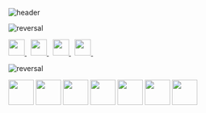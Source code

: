 ![header](https://capsule-render.vercel.app/api?type=waving&color=gradient&height=350&section=header&text=Hi%20there!-nl-&desc=I%20am%20Jelena.%20Thank%20You%20for%20visiting%20my%20profile%20today!!!&descSize=30&descAlignY=50&fontSize=80&fontColor=195e83&animation=fadeIn)

![reversal](https://capsule-render.vercel.app/api?type=rect&text=Area%20is%20still%20under%20construction,%20though,&fontAlign=40&fontSize=30&desc=Let's%20Connect:&descAlign=17&descAlignY=80&theme=cobalt)

<p align="left">
   <a href="https://www.linkedin.com/in/jelena-cekmeniova-a23331aa/" rel="nofollow noreferrer">
    <img height="32" width="32" src="https://cdn.simpleicons.org/linkedin" />
   </a> &nbsp;
  <a href="https://public.tableau.com/app/profile/jelena.cekmeniova/vizzes" rel="nofollow noreferrer">
    <img height="32" width="32" src="https://cdn.simpleicons.org/tableau" />
   </a> &nbsp;
  <a href="https://www.datacamp.com/portfolio/JelenaCekmeniova" rel="nofollow noreferrer">
    <img height="32" width="32" src="https://cdn.simpleicons.org/datacamp" />
   </a> &nbsp;
  <a href="mailto:jolkin2010@gmail.com?">
    <img height="32" width="32" src="https://cdn.simpleicons.org/gmail" />
   </a> &nbsp;
</p>

![reversal](https://capsule-render.vercel.app/api?type=rect&height=60&text=Learned%20and%20experienced%20tools:%20&fontAlign=32&fontSize=30&theme=cobalt)

<p align="left">
 <img height="50" width="50" src="https://cdn.simpleicons.org/mysql" />
<img height="50" width="50" src="https://cdn.simpleicons.org/r" />
<img height="50" width="50" src="https://cdn.simpleicons.org/python" />
<img height="50" width="50" src="https://cdn.simpleicons.org/tableau" />
<img height="50" width="50" src="https://cdn.simpleicons.org/powerbi" />
<img height="50" width="50" src="https://cdn.simpleicons.org/microsoftexcel" />
<img height="50" width="50" src="https://cdn.simpleicons.org/microsoftazure" />
</p>



<!--   <a href="mailto:jolkin2010@gmail.com?"><img src="https://img.shields.io/badge/gmail-%23DD0031.svg?&style=for-the-badge&logo=gmail&logoColor=white"/></a>
<img height="32" width="32" src="https://cdn.simpleicons.org/simpleicons" />    


![image](https://github.com/JelenaCekmeniova/JelenaCekmeniova/assets/65826597/2d2aeddb-be08-47ee-96c7-c374becda0b4)
<p align="left">
   <a href="https://www.linkedin.com/in/jelena-cekmeniova-a23331aa/" rel="nofollow noreferrer">
    <img src="https://i.stack.imgur.com/gVE0j.png" alt="linkedin"> LinkedIn
   </a> &nbsp; 
   
   <a href="https://www.linkedin.com/in/jelena-cekmeniova-a23331aa/" rel="nofollow noreferrer">
    <img src="[https://i.stack.imgur.com/gVE0j.png" alt="linkedin](https://github.com/JelenaCekmeniova/JelenaCekmeniova/assets/65826597/2d2aeddb-be08-47ee-96c7-c374becda0b4)"> LinkedIn
   </a> &nbsp;
</p>



<a href="www.linkedin.com/in/jelena-cekmeniova-a23331aa/">
  <img height="50" src="https://user-images.githubusercontent.com/46517096/166974368-9798f39f-1f46-499c-b14e-81f0a3f83a06.png"/>
</a>




## ✨Thank You for visiting my profile today!!!✨ 
![Jelena's GitHub stats](https://github-readme-stats.vercel.app/api?username=JelenaCekmeniova&theme=transparent&show_icons=true) 

#          Hi there 👋       
# 
**JelenaCekmeniova/JelenaCekmeniova** is a ✨ _special_ ✨ repository because its `README.md` (this file) appears on your GitHub profile.

Here are some ideas to get you started:

- 🔭 I’m currently working on ...🚀
- 🌱 I’m currently learning ...
- 👯 I’m looking to collaborate on ...
- 🤔 I’m looking for help with ...
- 💬 Ask me about ...
- 📫 How to reach me: ...
- 😄 Pronouns: ...
- ⚡ Fun fact: ...
-->
